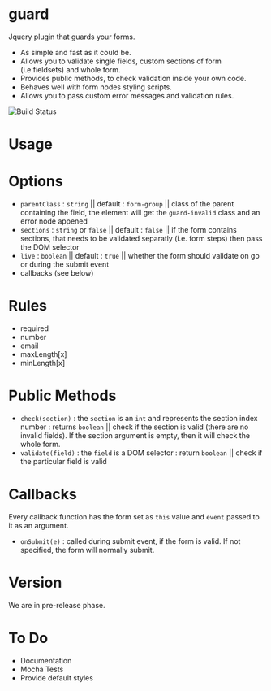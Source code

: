 # guard

Jquery plugin that guards your forms.

* As simple and fast as it could be.
* Allows you to validate single fields, custom sections of form (i.e.fieldsets) and whole form.
* Provides public methods, to check validation inside your own code.
* Behaves well with form nodes styling scripts.
* Allows you to pass custom error messages and validation rules.

![Build Status](https://travis-ci.org/mjarmoc/guard.svg?branch=master)

# Usage

# Options
* `parentClass` : `string` || default : `form-group` || class of the parent containing the field, the element will get the `guard-invalid` class and an error node appened
* `sections` : `string` or `false` || default : `false` || if the form contains sections, that needs to be validated separatly (i.e. form steps) then pass the DOM selector
* `live` : `boolean` || default : `true` || whether the form should validate on go or during the submit event
* callbacks (see below)

# Rules
* required
* number
* email
* maxLength[x]
* minLength[x]

# Public Methods
* `check(section)` : the `section` is an `int` and represents the section index number : returns `boolean` || check if the section is valid (there are no invalid fields). If the section argument is empty, then it will check the whole form.
* `validate(field)` : the `field` is a DOM selector : return `boolean` || check if the particular field is valid

# Callbacks
Every callback function has the form set as `this` value and `event` passed to it as an argument.
* `onSubmit(e)` : called during submit event, if the form is valid. If not specified, the form will normally submit.

# Version
We are in pre-release phase.

# To Do
* Documentation
* Mocha Tests
* Provide default styles
